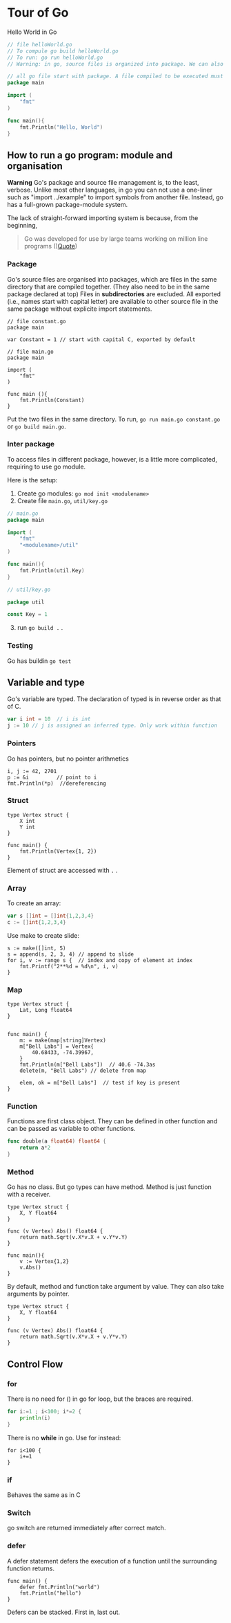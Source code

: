 # Tour of Go

Hello World in Go

```go
// file helloWorld.go
// To compule go build helloWorld.go
// To run: go run helloWorld.go
// Warning: in go, source files is organized into package. We can also run source file by themselves and for anything more complicated we need packagee first.

// all go file start with package. A file compiled to be executed must start with package main
package main 

import (
    "fmt"
)

func main(){
    fmt.Println("Hello, World")
}
```

## How to run a go program: module and organisation

**Warning** Go's package and source file management is, to the least, verbose. Unlike most other languages, in go you can not use a one-liner such as "import ../example" to import symbols from another file. Instead, go has a full-grown package-module system. 

The lack of straight-forward importing system is because, from the beginning, 
> Go was developed for use by large teams working on million line programs ()[Quote](https://groups.google.com/g/golang-nuts/c/_BqV6Rk15UA/m/ns4y8jbxBgAJ))

### Package

Go's source files are organised into packages, which are files in the same directory that are compiled together. 
(They also need to be in the same package declared at top)
Files in **subdirectories** are excluded. 
All exported (i.e., names start with capital letter) are available to other source file in the same package without explicite import statements.


```
// file constant.go
package main

var Constant = 1 // start with capital C, exported by default
```

```
// file main.go
package main

import (
    "fmt"
)

func main (){
    fmt.Println(Constant)
}
```

Put the two files in the same directory. To run, `go run main.go constant.go` or `go build main.go`.

### Inter package 

To access files in different package, however, is a little more complicated, requiring to use go module.

Here is the setup:

1. Create go modules: `go mod init <modulename>`
2. Create file `main.go`, `util/key.go`

```go 
// main.go
package main

import (
    "fmt"
    "<modulename>/util"
)

func main(){
    fmt.Println(util.Key)
}
```

```go
// util/key.go

package util

const Key = 1
```
3. run `go build .`  .

### Testing

Go has buildin `go test`

## Variable and type

Go's variable are typed. The declaration of typed is in reverse order as that of C.

```go
var i int = 10  // i is int 
j := 10 // j is assigned an inferred type. Only work within function
```

### Pointers 

Go has pointers, but no pointer arithmetics

```
i, j := 42, 2701
p := &i         // point to i
fmt.Println(*p)  //dereferencing
```

### Struct

```
type Vertex struct {
	X int
	Y int
}

func main() {
	fmt.Println(Vertex{1, 2})
}
```

Element of struct are accessed with `.` .

### Array

To create an array: 

```go
var s []int = []int{1,2,3,4}
c := []int{1,2,3,4}
```

Use make to create slide:

```
s := make([]int, 5)
s = append(s, 2, 3, 4) // append to slide
for i, v := range s {  // index and copy of element at index
    fmt.Printf("2**%d = %d\n", i, v)
}
```

### Map

```
type Vertex struct {
	Lat, Long float64
}


func main() {
	m: = make(map[string]Vertex)
	m["Bell Labs"] = Vertex{
		40.68433, -74.39967,
	}
	fmt.Println(m["Bell Labs"])  // 40.6 -74.3as
    delete(m, "Bell Labs") // delete from map

    elem, ok = m["Bell Labs"]  // test if key is present
}
```

### Function

Functions are first class object. They can be defined in other function and can be passed as variable to other functions.

```go
func double(a float64) float64 {
    return a*2
}
```

### Method

Go has no class. But go types can have method. Method is just function with a receiver.

```
type Vertex struct {
	X, Y float64
}

func (v Vertex) Abs() float64 {
	return math.Sqrt(v.X*v.X + v.Y*v.Y)
}

func main(){
    v := Vertex{1,2}
    v.Abs()
}
```

By default, method and function take argument by value. They can also take arguments by pointer.

```
type Vertex struct {
	X, Y float64
}

func (v Vertex) Abs() float64 {
	return math.Sqrt(v.X*v.X + v.Y*v.Y)
}
```

## Control Flow

### for

There is no need for () in go for loop, but the braces are required.

```go
for i:=1 ; i<100; i*=2 {
    println(i)
}
```

There is no __while__ in go. Use for instead:

```
for i<100 {
    i+=1
}
```

### if

Behaves the same as in C

### Switch

go switch are returned immediately after correct match.

### defer

A defer statement defers the execution of a function until the surrounding function returns. 

```
func main() {
	defer fmt.Println("world")
	fmt.Println("hello")
}
```

Defers can be stacked. First in, last out.
